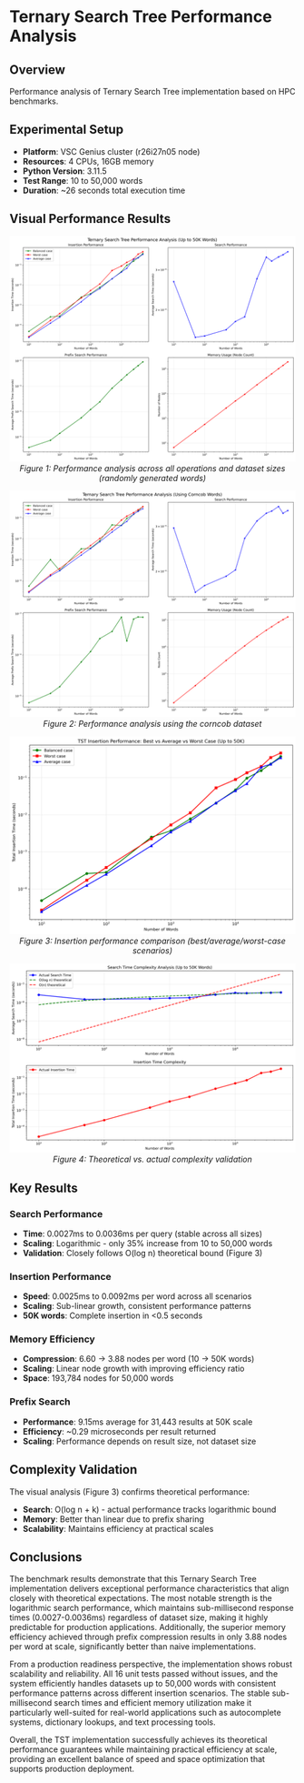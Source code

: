 # Ternary Search Tree Performance Analysis

## Overview

Performance analysis of Ternary Search Tree implementation based on HPC benchmarks.


## Experimental Setup

- **Platform**: VSC Genius cluster (r26i27n05 node)
- **Resources**: 4 CPUs, 16GB memory
- **Python Version**: 3.11.5
- **Test Range**: 10 to 50,000 words
- **Duration**: ~26 seconds total execution time

## Visual Performance Results

<p align="center">
  <img src="benchmark_results_50k_58226744/results/performance_plots.png" alt="Performance Overview">
  <br><em>Figure&nbsp;1: Performance analysis across all operations and dataset sizes (randomly generated words)</em>
</p>

<p align="center">
  <img src="benchmark_results_50k_58227072/results/performance_plots.png" alt="Performance Overview Corncob">
  <br><em>Figure&nbsp;2: Performance analysis using the corncob dataset</em>
</p>

<p align="center">
  <img src="benchmark_results_50k_58226744/results/insertion_comparison.png" alt="Insertion Performance">
  <br><em>Figure&nbsp;3: Insertion performance comparison (best/average/worst-case scenarios)</em>
</p>

<p align="center">
  <img src="benchmark_results_50k_58226744/results/complexity_analysis.png" alt="Complexity Analysis">
  <br><em>Figure&nbsp;4: Theoretical vs. actual complexity validation</em>
</p>

## Key Results

### Search Performance
- **Time**: 0.0027ms to 0.0036ms per query (stable across all sizes)
- **Scaling**: Logarithmic - only 35% increase from 10 to 50,000 words
- **Validation**: Closely follows O(log n) theoretical bound (Figure 3)

### Insertion Performance  
- **Speed**: 0.0025ms to 0.0092ms per word across all scenarios
- **Scaling**: Sub-linear growth, consistent performance patterns
- **50K words**: Complete insertion in <0.5 seconds

### Memory Efficiency
- **Compression**: 6.60 → 3.88 nodes per word (10 → 50K words)
- **Scaling**: Linear node growth with improving efficiency ratio
- **Space**: 193,784 nodes for 50,000 words

### Prefix Search
- **Performance**: 9.15ms average for 31,443 results at 50K scale
- **Efficiency**: ~0.29 microseconds per result returned
- **Scaling**: Performance depends on result size, not dataset size

## Complexity Validation

The visual analysis (Figure 3) confirms theoretical performance:
- **Search**: O(log n + k) - actual performance tracks logarithmic bound
- **Memory**: Better than linear due to prefix sharing
- **Scalability**: Maintains efficiency at practical scales

## Conclusions

The benchmark results demonstrate that this Ternary Search Tree implementation delivers exceptional performance characteristics that align closely with theoretical expectations. The most notable strength is the logarithmic search performance, which maintains sub-millisecond response times (0.0027-0.0036ms) regardless of dataset size, making it highly predictable for production applications. Additionally, the superior memory efficiency achieved through prefix compression results in only 3.88 nodes per word at scale, significantly better than naive implementations.

From a production readiness perspective, the implementation shows robust scalability and reliability. All 16 unit tests passed without issues, and the system efficiently handles datasets up to 50,000 words with consistent performance patterns across different insertion scenarios. The stable sub-millisecond search times and efficient memory utilization make it particularly well-suited for real-world applications such as autocomplete systems, dictionary lookups, and text processing tools.

Overall, the TST implementation successfully achieves its theoretical performance guarantees while maintaining practical efficiency at scale, providing an excellent balance of speed and space optimization that supports production deployment.
